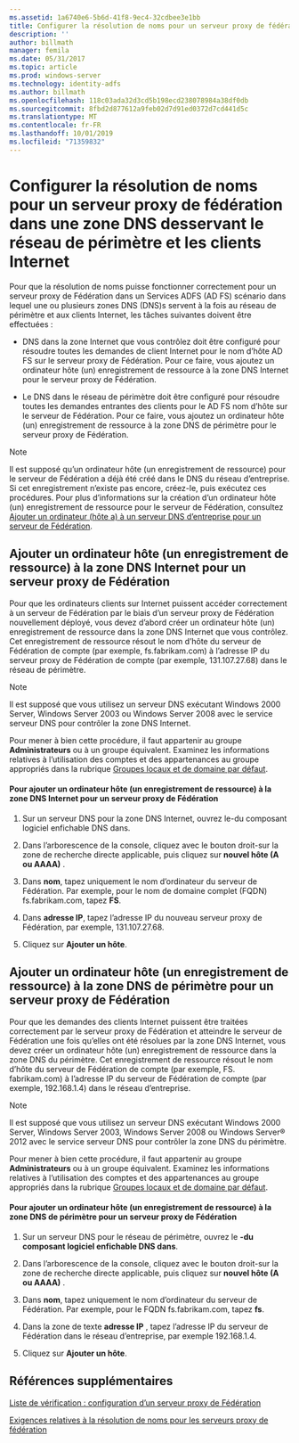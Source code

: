```yaml
---
ms.assetid: 1a6740e6-5b6d-41f8-9ec4-32cdbee3e1bb
title: Configurer la résolution de noms pour un serveur proxy de fédération dans une zone DNS desservant le réseau de périmètre et les clients Internet
description: ''
author: billmath
manager: femila
ms.date: 05/31/2017
ms.topic: article
ms.prod: windows-server
ms.technology: identity-adfs
ms.author: billmath
ms.openlocfilehash: 118c03ada32d3cd5b198ecd238078984a38df0db
ms.sourcegitcommit: 8fbd2d877612a9feb02d7d91ed0372d7cd441d5c
ms.translationtype: MT
ms.contentlocale: fr-FR
ms.lasthandoff: 10/01/2019
ms.locfileid: "71359832"
---
```

# <a name="configure-name-resolution-for-a-federation-server-proxy-in-a-dns-zone-that-serves-both-the-perimeter-network-and-internet-clients"></a>Configurer la résolution de noms pour un serveur proxy de fédération dans une zone DNS desservant le réseau de périmètre et les clients Internet


Pour que la résolution de noms puisse fonctionner correctement pour un serveur proxy de Fédération dans un Services ADFS \(AD FS\) scénario dans lequel une ou plusieurs zones DNS \(DNS\)s servent à la fois au réseau de périmètre et aux clients Internet, les tâches suivantes doivent être effectuées :  
  
-   DNS dans la zone Internet que vous contrôlez doit être configuré pour résoudre toutes les demandes de client Internet pour le nom d’hôte AD FS sur le serveur proxy de Fédération. Pour ce faire, vous ajoutez un ordinateur hôte \(un\) enregistrement de ressource à la zone DNS Internet pour le serveur proxy de Fédération.  
  
-   Le DNS dans le réseau de périmètre doit être configuré pour résoudre toutes les demandes entrantes des clients pour le AD FS nom d’hôte sur le serveur de Fédération. Pour ce faire, vous ajoutez un ordinateur hôte \(un\) enregistrement de ressource à la zone DNS de périmètre pour le serveur proxy de Fédération.  
  
> [!NOTE]  
> Il est supposé qu’un ordinateur hôte \(un enregistrement de ressource\) pour le serveur de Fédération a déjà été créé dans le DNS du réseau d’entreprise. Si cet enregistrement n’existe pas encore, créez-le, puis exécutez ces procédures. Pour plus d’informations sur la création d’un ordinateur hôte \(un\) enregistrement de ressource pour le serveur de Fédération, consultez [Ajouter un ordinateur &#40;hôte a&#41; à un serveur DNS d’entreprise pour un serveur de Fédération](Add-a-Host--A--Resource-Record-to-Corporate-DNS-for-a-Federation-Server.md).  
  
## <a name="add-a-host-a-resource-record-to-the-internet-dns-zone-for-a-federation-server-proxy"></a>Ajouter un ordinateur hôte \(un enregistrement de ressource\) à la zone DNS Internet pour un serveur proxy de Fédération  
Pour que les ordinateurs clients sur Internet puissent accéder correctement à un serveur de Fédération par le biais d’un serveur proxy de Fédération nouvellement déployé, vous devez d’abord créer un ordinateur hôte \(un\) enregistrement de ressource dans la zone DNS Internet que vous contrôlez. Cet enregistrement de ressource résout le nom d’hôte du serveur de Fédération de compte \(par exemple, fs.fabrikam.com\) à l’adresse IP du serveur proxy de Fédération de compte \(par exemple, 131.107.27.68\) dans le réseau de périmètre.  
  
> [!NOTE]  
> Il est supposé que vous utilisez un serveur DNS exécutant Windows 2000 Server, Windows Server 2003 ou Windows Server 2008 avec le service serveur DNS pour contrôler la zone DNS Internet.  
  
Pour mener à bien cette procédure, il faut appartenir au groupe **Administrateurs** ou à un groupe équivalent.  Examinez les informations relatives à l’utilisation des comptes et des appartenances au groupe appropriés dans la rubrique [Groupes locaux et de domaine par défaut](https://go.microsoft.com/fwlink/?LinkId=83477).   
  
#### <a name="to-add-a-host-a-resource-record-to-the-internet-dns-zone-for-a-federation-server-proxy"></a>Pour ajouter un ordinateur hôte \(un enregistrement de ressource\) à la zone DNS Internet pour un serveur proxy de Fédération  
  
1.  Sur un serveur DNS pour la zone DNS Internet, ouvrez le\-du composant logiciel enfichable DNS dans.  
  
2.  Dans l’arborescence de la console, cliquez avec le bouton droit\-sur la zone de recherche directe applicable, puis cliquez sur **nouvel hôte \(A ou AAAA\)** .  
  
3.  Dans **nom**, tapez uniquement le nom d’ordinateur du serveur de Fédération. Par exemple, pour le nom de domaine complet \(FQDN\) fs.fabrikam.com, tapez **FS**.  
  
4.  Dans **adresse IP**, tapez l’adresse IP du nouveau serveur proxy de Fédération, par exemple, 131.107.27.68.  
  
5.  Cliquez sur **Ajouter un hôte**.  
  
## <a name="add-a-host-a-resource-record-to-the-perimeter-dns-zone-for-a-federation-server-proxy"></a>Ajouter un ordinateur hôte \(un enregistrement de ressource\) à la zone DNS de périmètre pour un serveur proxy de Fédération  
Pour que les demandes des clients Internet puissent être traitées correctement par le serveur proxy de Fédération et atteindre le serveur de Fédération une fois qu’elles ont été résolues par la zone DNS Internet, vous devez créer un ordinateur hôte \(un\) enregistrement de ressource dans la zone DNS du périmètre. Cet enregistrement de ressource résout le nom d’hôte du serveur de Fédération de compte \(par exemple, FS. fabrikam.com\) à l’adresse IP du serveur de Fédération de compte \(par exemple, 192.168.1.4\) dans le réseau d’entreprise.  
  
> [!NOTE]  
> Il est supposé que vous utilisez un serveur DNS exécutant Windows 2000 Server, Windows Server 2003, Windows Server 2008 ou Windows Server® 2012 avec le service serveur DNS pour contrôler la zone DNS du périmètre.  
  
Pour mener à bien cette procédure, il faut appartenir au groupe **Administrateurs** ou à un groupe équivalent.  Examinez les informations relatives à l’utilisation des comptes et des appartenances au groupe appropriés dans la rubrique [Groupes locaux et de domaine par défaut](https://go.microsoft.com/fwlink/?LinkId=83477).   
  
#### <a name="to-add-a-host-a-resource-record-to-the-perimeter-dns-zone-for-a-federation-server-proxy"></a>Pour ajouter un ordinateur hôte \(un enregistrement de ressource\) à la zone DNS de périmètre pour un serveur proxy de Fédération  
  
1.  Sur un serveur DNS pour le réseau de périmètre, ouvrez le **\-du composant logiciel enfichable DNS dans**.  
  
2.  Dans l’arborescence de la console, cliquez avec le bouton droit\-sur la zone de recherche directe applicable, puis cliquez sur **nouvel hôte \(A ou AAAA\)** .  
  
3.  Dans **nom**, tapez uniquement le nom d’ordinateur du serveur de Fédération. Par exemple, pour le FQDN fs.fabrikam.com, tapez **fs**.  
  
4.  Dans la zone de texte **adresse IP** , tapez l’adresse IP du serveur de Fédération dans le réseau d’entreprise, par exemple 192.168.1.4.  
  
5.  Cliquez sur **Ajouter un hôte**.  
  
## <a name="additional-references"></a>Références supplémentaires  
[Liste de vérification : configuration d’un serveur proxy de Fédération](Checklist--Setting-Up-a-Federation-Server-Proxy.md)  
  
[Exigences relatives à la résolution de noms pour les serveurs proxy de fédération](https://technet.microsoft.com/library/dd807055.aspx)  
  

